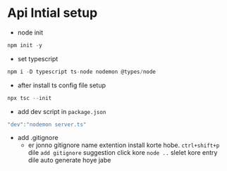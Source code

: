 # Api Intial setup


- node init 
```js
npm init -y
```

- set typescript 
```js
npm i -D typescript ts-node nodemon @types/node
```

- after install ts config file setup
```js
npx tsc --init
```

- add dev script in `package.json`
```js
"dev":"nodemon server.ts"
```

- add .gitignore
  - er jonno gitignore name extention install korte hobe. `ctrl+shift+p` dile `add gitignore` suggestion click kore `node ..` slelet kore entry dile auto generate hoye jabe

  
